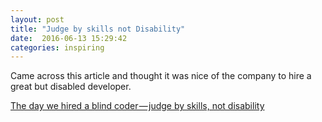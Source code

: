 ```yaml
---
layout: post
title: "Judge by skills not Disability"
date:  2016-06-13 15:29:42
categories: inspiring
---
```


Came across this article and thought it was nice of the company to hire a great but disabled developer.

[The day we hired a blind coder — judge by skills, not disability](https://medium.com/the-momocentral-times/the-day-we-hired-a-blind-coder-9c9d704bb08b#.f4fzjcl4k)
